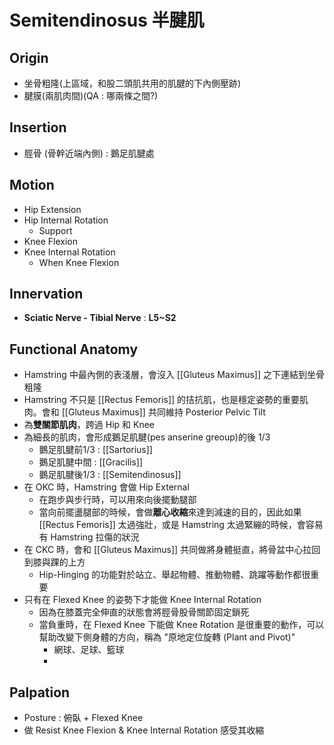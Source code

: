 # Semitendinosus 半腱肌
## Origin
* 坐骨粗隆(上區域，和股二頭肌共用的肌腱的下內側壓跡)
* 腱膜(兩肌肉間)(QA : 哪兩條之間?)  

## Insertion
* 脛骨 (骨幹近端內側) : 鵝足肌腱處  

## Motion
* Hip Extension
* Hip Internal Rotation
	* Support
* Knee Flexion
* Knee Internal Rotation
	* When Knee Flexion  

## Innervation
* **Sciatic Nerve - Tibial Nerve** : **L5~S2**  

## Functional Anatomy
* Hamstring 中最內側的表淺層，會沒入 [[Gluteus Maximus]] 之下連結到坐骨粗隆
* Hamstring 不只是 [[Rectus Femoris]] 的拮抗肌，也是穩定姿勢的重要肌肉。會和 [[Gluteus Maximus]] 共同維持 Posterior Pelvic Tilt
* 為**雙關節肌肉**，跨過 Hip 和 Knee
* 為細長的肌肉，會形成鵝足肌腱(pes anserine greoup)的後 1/3
	* 鵝足肌腱前1/3 : [[Sartorius]]
	* 鵝足肌腱中間 : [[Gracilis]]
	* 鵝足肌腱後1/3 : [[Semitendinosus]] 
* 在 OKC 時，Hamstring 會做 Hip External
	* 在跑步與步行時，可以用來向後擺動腿部
	* 當向前擺盪腿部的時候，會做**離心收縮**來達到減速的目的，因此如果 [[Rectus Femoris]] 太過強壯，或是 Hamstring 太過緊繃的時候，會容易有 Hamstring 拉傷的狀況
* 在 CKC 時，會和 [[Gluteus Maximus]] 共同做將身體挺直，將骨盆中心拉回到膝與踝的上方
	* Hip-Hinging 的功能對於站立、舉起物體、推動物體、跳躍等動作都很重要
* 只有在 Flexed Knee 的姿勢下才能做 Knee Internal Rotation
	* 因為在膝蓋完全伸直的狀態會將脛骨股骨關節固定鎖死
	* 當負重時，在 Flexed Knee 下能做 Knee Rotation 是很重要的動作，可以幫助改變下側身體的方向，稱為 "原地定位旋轉 (Plant and Pivot)"
		* 網球、足球、籃球  
		* 
## Palpation
* Posture : 俯臥 + Flexed Knee
* 做 Resist Knee Flexion & Knee Internal Rotation 感受其收縮
